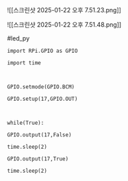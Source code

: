 
![[스크린샷 2025-01-22 오후 7.51.23.png]]

![[스크린샷 2025-01-22 오후 7.51.48.png]]


#led_py
```
import RPi.GPIO as GPIO

import time

  

GPIO.setmode(GPIO.BCM)

GPIO.setup(17,GPIO.OUT)

  

while(True):

GPIO.output(17,False)

time.sleep(2)

GPIO.output(17,True)

time.sleep(2)
```


